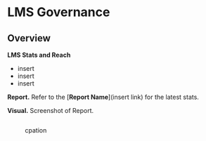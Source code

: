 # LMS Governance

## Overview

**LMS Stats and Reach** 
- insert
- insert
- insert

**Report.** Refer to the [**Report Name**](insert link) for the latest stats. 

**Visual.** Screenshot of Report.

<figure><img src="image.jpg" alt=""><figcaption><p>cpation</p></figcaption></figure>

